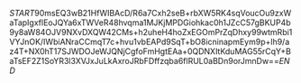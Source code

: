 $START$90msEQ3wB21HfWIBAcD/R6a7Cxh2seB+rbXW5RK4sqVoucOu9zxWaTapIgxflEoJQYa6xTWVeR48hvqma1MJKjMPDGiohkac0h1JZcC57gBKUP4b9y8aW84OJV9NXvDXQW42CMs+h2uheH4hoZxEGOmPrZqDhxy99wtmRbi1VYJnOK/IWbiANraCCmqT7c+hvu1vbEAPd9SqT+bO8icninapmEym9p+lh9/az4T+NX0hT17SJWDOJeWJQNjCgfoFmHgtEAa+0QDNXItKduMAG55rCqY+BaTsEF2Z1SoYR3l3XVJxJuLkAxroJRbFDffzqba6flRUL0aBDn9orJmnDw==$END$
